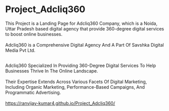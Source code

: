 # Project_Adcliq360
This Project is a Landing Page for Adcliq360 Company, which is a Noida, Uttar Pradesh based digital agency that provide 360-degree digital services to boost online businesses.
<br><br>
Adcliq360 is a Comprehensive Digital Agency And A Part Of Savshka Digital Media Pvt Ltd. <br><br>

Adcliq360 Specialized In Providing 360-Degree Digital Services To Help Businesses Thrive In The Online Landscape.<br><br>
Their Expertise Extends Across Various Facets Of Digital Marketing, Including Organic Marketing, Performance-Based Campaigns, And Programmatic Advertising. <br><br>
https://ranvijay-kumar4.github.io/Project_Adcliq360/